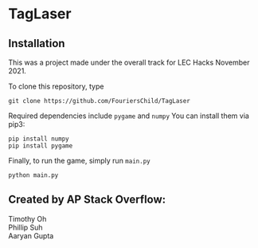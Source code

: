 # TagLaser

## Installation
This was a project made under the overall track for LEC Hacks November 2021.

To clone this repository, type
```
git clone https://github.com/FouriersChild/TagLaser
```

Required dependencies include ```pygame``` and ```numpy```
You can install them via pip3:

```
pip install numpy
pip install pygame
```

Finally, to run the game, simply run ```main.py```

```
python main.py
```

## Created by AP Stack Overflow:
Timothy Oh  
Phillip Suh  
Aaryan Gupta  
